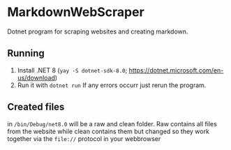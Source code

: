 # MarkdownWebScraper
Dotnet program for scraping websites and creating markdown.

## Running
1. Install .NET 8 (`yay -S dotnet-sdk-8.0`; https://dotnet.microsoft.com/en-us/download)
2. Run it with `dotnet run`
If any errors occurr just rerun the program.

## Created files
in `/bin/Debug/net8.0` will be a raw and clean folder. Raw contains all files from the website while clean contains them but changed so they work together via the `file://` protocol in your webbrowser